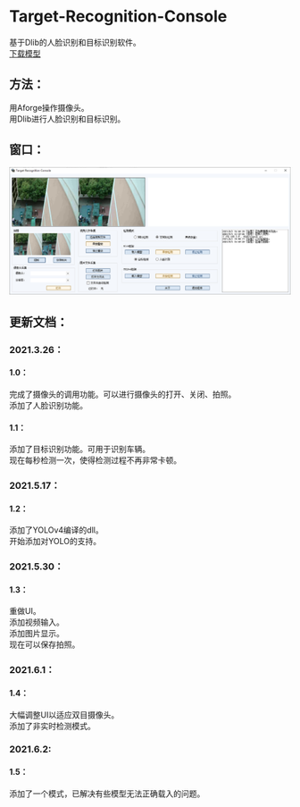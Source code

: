 # Target-Recognition-Console
基于Dlib的人脸识别和目标识别软件。  
[下载模型](https://github.com/Firemountaincold/Target-Recognition-Console/blob/main/module.rar)
## 方法：
用Aforge操作摄像头。    
用Dlib进行人脸识别和目标识别。
## 窗口：
![image](https://github.com/Firemountaincold/Target-Recognition-Console/blob/main/Image.png)
## 更新文档：
### 2021.3.26：
#### 1.0：
完成了摄像头的调用功能。可以进行摄像头的打开、关闭、拍照。  
添加了人脸识别功能。
#### 1.1：
添加了目标识别功能。可用于识别车辆。   
现在每秒检测一次，使得检测过程不再非常卡顿。
### 2021.5.17：
#### 1.2：
添加了YOLOv4编译的dll。   
开始添加对YOLO的支持。
### 2021.5.30：
#### 1.3：
重做UI。   
添加视频输入。   
添加图片显示。   
现在可以保存拍照。   
### 2021.6.1： 
#### 1.4：
大幅调整UI以适应双目摄像头。  
添加了非实时检测模式。
### 2021.6.2:
#### 1.5： 
添加了一个模式，已解决有些模型无法正确载入的问题。


